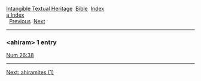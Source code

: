 [Intangible Textual Heritage](../../index)  [Bible](../index) 
[Index](index)   
[a Index](_a_)  
  [Previous](c00350)  [Next](c00352) 

------------------------------------------------------------------------

### &lt;ahiram&gt; 1 entry

[Num 26:38](../kjv/num026.htm#038)  

------------------------------------------------------------------------

[Next: ahiramites (1)](c00352)
